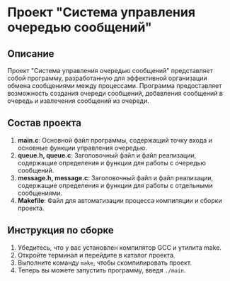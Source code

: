 # Проект "Система управления очередью сообщений"

## Описание

Проект "Система управления очередью сообщений" представляет собой программу, разработанную для эффективной организации обмена сообщениями между процессами. Программа предоставляет возможность создания очереди сообщений, добавления сообщений в очередь и извлечения сообщений из очереди.

## Состав проекта

1. **main.c**: Основной файл программы, содержащий точку входа и основные функции управления очередью.
2. **queue.h, queue.c**: Заголовочный файл и файл реализации, содержащие определения и функции для работы с очередью сообщений.
3. **message.h, message.c**: Заголовочный файл и файл реализации, содержащие определения и функции для работы с отдельными сообщениями.
4. **Makefile**: Файл для автоматизации процесса компиляции и сборки проекта.

## Инструкция по сборке

1. Убедитесь, что у вас установлен компилятор GCC и утилита make.
2. Откройте терминал и перейдите в каталог проекта.
3. Выполните команду `make`, чтобы скомпилировать проект.
4. Теперь вы можете запустить программу, введя `./main`.
